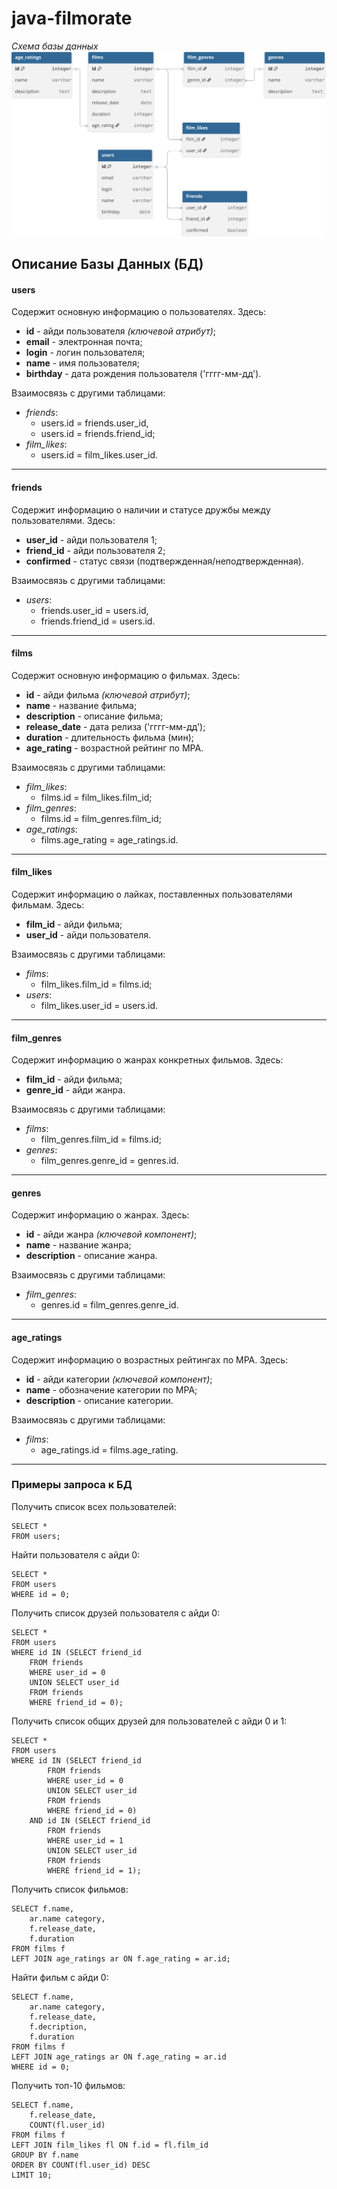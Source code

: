 # java-filmorate
*Схема базы данных*
![Схема базы данных](src/main/resources/img/bd_scheme.svg)

## Описание Базы Данных (БД)
#### users
Содержит основную информацию о пользователях. Здесь:
* **id** - айди пользователя *(ключевой атрибут)*;
* **email** - электронная почта;
* **login** - логин пользователя;
* **name** - имя пользователя;
* **birthday** - дата рождения пользователя ('гггг-мм-дд').

Взаимосвязь с другими таблицами:
* *friends*:
  * users.id = friends.user_id,
  * users.id = friends.friend_id;
* *film_likes*:
  * users.id = film_likes.user_id.

---

#### friends
Содержит информацию о наличии и статусе дружбы между пользователями. Здесь:
* **user_id** - айди пользователя 1;
* **friend_id** - айди пользователя 2;
* **confirmed** - статус связи (подтвержденная/неподтвержденная).

Взаимосвязь с другими таблицами:
* *users*:
  * friends.user_id = users.id,
  * friends.friend_id = users.id.

---

#### films
Содержит основную информацию о фильмах. Здесь:
* **id** - айди фильма *(ключевой атрибут)*;
* **name** - название фильма;
* **description** - описание фильма;
* **release_date** - дата релиза ('гггг-мм-дд');
* **duration** - длительность фильма (мин);
* **age_rating** - возрастной рейтинг по МРА.

Взаимосвязь с другими таблицами:
* *film_likes*:
  * films.id = film_likes.film_id;
* *film_genres*:
  * films.id = film_genres.film_id;
* *age_ratings*:
  * films.age_rating = age_ratings.id.

---

#### film_likes
Содержит информацию о лайках, поставленных пользователями фильмам. Здесь:
* **film_id** - айди фильма;
* **user_id** - айди пользователя.

Взаимосвязь с другими таблицами:
* *films*:
  * film_likes.film_id = films.id;
* *users*:
  * film_likes.user_id = users.id.

---

#### film_genres
Содержит информацию о жанрах конкретных фильмов. Здесь:
* **film_id** - айди фильма;
* **genre_id** - айди жанра.

Взаимосвязь с другими таблицами:
* *films*:
  * film_genres.film_id = films.id;
* *genres*:
  * film_genres.genre_id = genres.id.

---

#### genres
Содержит информацию о жанрах. Здесь:
* **id** - айди жанра *(ключевой компонент)*;
* **name** - название жанра;
* **description** - описание жанра.

Взаимосвязь с другими таблицами:
* *film_genres*:
  * genres.id = film_genres.genre_id.

---

#### age_ratings
Содержит информацию о возрастных рейтингах по МРА. Здесь:
* **id** - айди категории *(ключевой компонент)*;
* **name** - обозначение категории по МРА;
* **description** - описание категории.

Взаимосвязь с другими таблицами:
* *films*:
  * age_ratings.id = films.age_rating.
---

### Примеры запроса к БД
Получить список всех пользователей:
```
SELECT *
FROM users;
```
Найти пользователя с айди 0:
```
SELECT *
FROM users
WHERE id = 0;
```
Получить список друзей пользователя с айди 0:
```
SELECT *
FROM users
WHERE id IN (SELECT friend_id
    FROM friends
    WHERE user_id = 0
    UNION SELECT user_id
    FROM friends
    WHERE friend_id = 0);
```
Получить список общих друзей для пользователей с айди 0 и 1:
```
SELECT *
FROM users
WHERE id IN (SELECT friend_id
        FROM friends
        WHERE user_id = 0
        UNION SELECT user_id
        FROM friends
        WHERE friend_id = 0)
    AND id IN (SELECT friend_id
        FROM friends
        WHERE user_id = 1
        UNION SELECT user_id
        FROM friends
        WHERE friend_id = 1);
```
Получить список фильмов:
```
SELECT f.name,
    ar.name category,
    f.release_date,
    f.duration
FROM films f
LEFT JOIN age_ratings ar ON f.age_rating = ar.id;
```
Найти фильм с айди 0:
```
SELECT f.name,
    ar.name category,
    f.release_date,
    f.decription,
    f.duration
FROM films f
LEFT JOIN age_ratings ar ON f.age_rating = ar.id
WHERE id = 0;
```
Получить топ-10 фильмов:
```
SELECT f.name,
    f.release_date,
    COUNT(fl.user_id)
FROM films f
LEFT JOIN film_likes fl ON f.id = fl.film_id
GROUP BY f.name
ORDER BY COUNT(fl.user_id) DESC
LIMIT 10;
```
